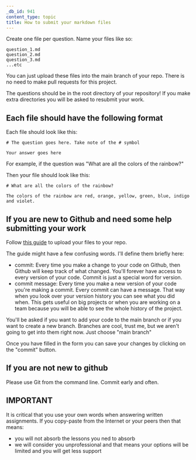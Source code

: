 ```yaml
---
_db_id: 941
content_type: topic
title: How to submit your markdown files
---
```


Create one file per question. Name your files like so:

```
question_1.md
question_2.md
question_3.md
...etc
```

You can just upload these files into the main branch of your repo. There is no need to make pull requests for this project.

The questions should be in the root directory of your repository! If you make extra directories you will be asked to resubmit your work. 

## Each file should have the following format

Each file should look like this:

```
# The question goes here. Take note of the # symbol

Your answer goes here
```

For example, if the question was "What are all the colors of the rainbow?"

Then your file should look like this:

```
# What are all the colors of the rainbow?

The colors of the rainbow are red, orange, yellow, green, blue, indigo and violet.
```
## If you are new to Github and need some help submitting your work

Follow [this  guide](https://docs.github.com/en/repositories/working-with-files/managing-files/adding-a-file-to-a-repository) to upload your files to your repo.

The guide might have a few confusing words. I'll define them briefly here:

- commit: Every time you make a change to your code on Github, then Github will keep track of what changed. You'll forever have access to every version of your code. Commit is just a special word for version. 
- commit message: Every time you make a new version of your code you're making a commit. Every commit can have a message. That way when you look over your version history you can see what you did when. This gets useful on big projects or when you are working on a team because you will be able to see the whole history of the project.

You'll be asked if you want to add your code to the main branch or if you want to create a new branch. Branches are cool, trust me, but we aren't going to get into them right now.  Just choose "main branch" 

Once you have filled in the form you can save your changes by clicking on the "commit" button.

## If you are not new to github

Please use Git from the command line. Commit early and often.

## IMPORTANT

It is critical that you use your own words when answering written assignments. If you copy-paste from the Internet or your peers then that means:

- you will not absorb the lessons you ned to absorb
- we will consider you unprofessional and that means your options will be limited and you will get less support
